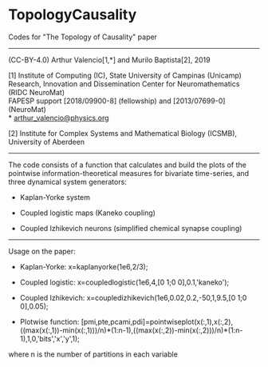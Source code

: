 # TopologyCausality
Codes for "The Topology of Causality" paper



--------------------------------

(CC-BY-4.0) Arthur Valencio[1,\*] and Murilo Baptista[2], 2019

[1] Institute of Computing (IC), State University of Campinas (Unicamp) \
    Research, Innovation and Dissemination Center for Neuromathematics (RIDC NeuroMat)\
    FAPESP support [2018/09900-8] (fellowship) and [2013/07699-0] (NeuroMat) \
    * arthur_valencio@physics.org
    
[2] Institute for Complex Systems and Mathematical Biology (ICSMB), University of Aberdeen

---------------------------------

The code consists of a function that calculates and build the plots of the pointwise information-theoretical measures for bivariate time-series, and three dynamical system generators:

 - Kaplan-Yorke system
 
 - Coupled logistic maps (Kaneko coupling)
 
 - Coupled Izhikevich neurons (simplified chemical synapse coupling)

----------------------------------

Usage on the paper:

 - Kaplan-Yorke: x=kaplanyorke(1e6,2/3);
 
 - Coupled logistic: x=coupledlogistic(1e6,4,[0 1;0 0],0.1,'kaneko');
 
 - Coupled Izhikevich: x=coupledizhikevich(1e6,0.02,0.2,-50,1,9.5,[0 1;0 0],0.05);

 - Plotwise function: [pmi,pte,pcami,pdi]=pointwiseplot(x(:,1),x(:,2),((max(x(:,1))-min(x(:,1)))/n)\*(1:n-1),((max(x(:,2))-min(x(:,2)))/n)\*(1:n-1),1,0,'bits','x','y',1);
 
 where n is the number of partitions in each variable
